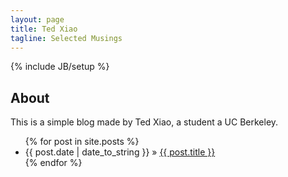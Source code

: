 ```yaml
---
layout: page
title: Ted Xiao
tagline: Selected Musings
---
```

{% include JB/setup %}
## About
This is a simple blog made by Ted Xiao, a student a UC Berkeley.

<ul class="posts">
  {% for post in site.posts %}
    <li><span>{{ post.date | date_to_string }}</span> &raquo; <a href="{{ BASE_PATH }}{{ post.url }}">{{ post.title }}</a></li>
  {% endfor %}
</ul>
